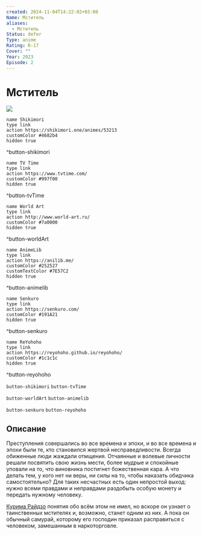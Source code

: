 ```yaml
---
created: 2024-11-04T14:22:02+03:00
Name: Мститель
aliases:
  - Мститель
Status: defer
Type: anime
Rating: R-17
Cover: ""
Year: 2023
Episode: 2
---
```


# Мститель

![](https://nyaa.shikimori.one/uploads/poster/animes/53213/78c51c863862cc82b726e9eb5c478fce.jpeg)

```button
name Shikimori
type link
action https://shikimori.one/animes/53213
customColor #4682b4
hidden true
```
^button-shikimori

```button
name TV Time
type link
action https://www.tvtime.com/
customColor #997f00
hidden true
```
^button-tvTime

```button
name World Art
type link
action http://www.world-art.ru/
customColor #7a0000
hidden true
```
^button-worldArt

```button
name AnimeLib
type link
action https://anilib.me/
customColor #252527
customTextColor #7E57C2
hidden true
```
^button-animelib

```button
name Senkuro
type link
action https://senkuro.com/
customColor #191A21
hidden true
```
^button-senkuro

```button
name ReYohoho
type link
action https://reyohoho.github.io/reyohoho/
customColor #1c1c1c
hidden true
```
^button-reyohoho

`button-shikimori` `button-tvTime`

`button-worldArt` `button-animelib`

`button-senkuro` `button-reyohoho`

## Описание

Преступления совершались во все времена и эпохи, и во все времена и эпохи были те, кто становился жертвой несправедливости. Всегда обиженные люди жаждали отмщения. Отчаянные и волевые личности решали посвятить свою жизнь мести, более мудрые и спокойные уповали на то, что виновника постигнет божественная кара. А что делать тем, у кого нет ни веры, ни силы на то, чтобы наказать обидчика самостоятельно? Для таких несчастных есть один непростой выход: нужно всеми правдами и неправдами раздобыть особую монету и передать нужному человеку.

[Курима Райдзо](https://shikimori.one/characters/219472-raizou-kurima) понятия обо всём этом не имел, но вскоре он узнает о таинственных мстителях и, возможно, станет одним из них. А пока он обычный самурай, которому его господин приказал расправиться с человеком, замешанным в наркоторговле.
